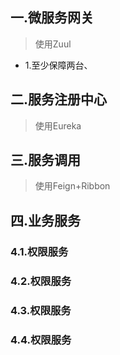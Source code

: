 ## 一.微服务网关
> 使用Zuul
 - 1.至少保障两台、


## 二.服务注册中心
> 使用Eureka



## 三.服务调用
> 使用Feign+Ribbon

## 四.业务服务
### 4.1.权限服务


### 4.2.权限服务



### 4.3.权限服务


### 4.4.权限服务






































